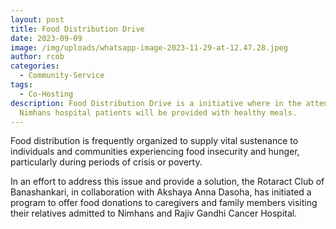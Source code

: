```yaml
---
layout: post
title: Food Distribution Drive
date: 2023-09-09
image: /img/uploads/whatsapp-image-2023-11-29-at-12.47.28.jpeg
author: rcob
categories:
  - Community-Service
tags:
  - Co-Hosting
description: Food Distribution Drive is a initiative where in the attendees of
  Nimhans hospital patients will be provided with healthy meals.
---
```

Food distribution is frequently organized to supply vital sustenance to individuals and communities experiencing food insecurity and hunger, particularly during periods of crisis or poverty.

In an effort to address this issue and provide a solution, the Rotaract Club of Banashankari, in collaboration with Akshaya Anna Dasoha, has initiated a program to offer food donations to caregivers and family members visiting their relatives admitted to Nimhans and Rajiv Gandhi Cancer Hospital.